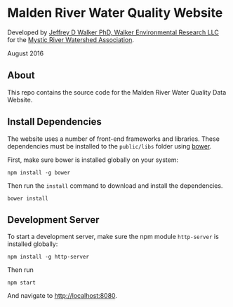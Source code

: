 Malden River Water Quality Website
==================================

Developed by [Jeffrey D Walker PhD, Walker Environmental Research LLC](http://walkerenvres.com) for the [Mystic River Watershed Association](http://mysticriver.org).

August 2016

## About

This repo contains the source code for the Malden River Water Quality Data Website.

## Install Dependencies

The website uses a number of front-end frameworks and libraries. These dependencies must be installed to the `public/libs` folder using [bower](https://bower.io/).

First, make sure bower is installed globally on your system:

```
npm install -g bower
```

Then run the `install` command to download and install the dependencies.

```
bower install
```

## Development Server

To start a development server, make sure the npm module `http-server` is installed globally:

```
npm install -g http-server
```

Then run

```
npm start
```

And navigate to [http://localhost:8080](http://localhost:8080).
